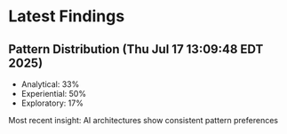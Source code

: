 # Latest Findings

## Pattern Distribution (Thu Jul 17 13:09:48 EDT 2025)
- Analytical: 33%
- Experiential: 50%
- Exploratory: 17%

Most recent insight: AI architectures show consistent pattern preferences
